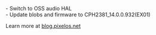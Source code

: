 \- Switch to OSS audio HAL  
\- Update blobs and firmware to CPH2381_14.0.0.932(EX01)

Learn more at [blog.pixelos.net](https://blog.pixelos.net/)

